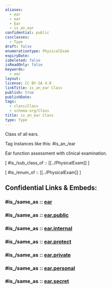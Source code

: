 ```yaml
---
aliases:
  - ear
  - ear
  - Ear
  - is_an_ear
confidential: public
cssclasses:
  - Type
draft: false
enumerationtype: PhysicalExam
expiryDate:
isDeleted: false
isReadOnly: false
keywords:
  - ear
layout:
license: CC BY-SA 4.0
linkTitle: is_an_ear Class
publish: true
publishDate:
tags:
  - class/Class
  - schema-org/Class
title: is_an_ear Class
type: Type
---
```


Class of all ears.

Tag Instances like this: 
#is_an_/ear

Ear function assessment with clinical examination.

[ #is_/sub_class_of :: [[../PhysicalExam]] ]

[ #is_/enum_of :: [[../PhysicalExam]] ]


## Confidential Links & Embeds: 

### #is_/same_as :: [ear](/_Standards/schema-org/Class/is_a_/Intangible/enumeration/medical_enumeration/physical_exam/ear.md) 

### #is_/same_as :: [ear.public](/_public/schema-org/Class/is_a_/Intangible/enumeration/medical_enumeration/physical_exam/ear.public.md) 

### #is_/same_as :: [ear.internal](/_internal/schema-org/Class/is_a_/Intangible/enumeration/medical_enumeration/physical_exam/ear.internal.md) 

### #is_/same_as :: [ear.protect](/_protect/schema-org/Class/is_a_/Intangible/enumeration/medical_enumeration/physical_exam/ear.protect.md) 

### #is_/same_as :: [ear.private](/_private/schema-org/Class/is_a_/Intangible/enumeration/medical_enumeration/physical_exam/ear.private.md) 

### #is_/same_as :: [ear.personal](/_personal/schema-org/Class/is_a_/Intangible/enumeration/medical_enumeration/physical_exam/ear.personal.md) 

### #is_/same_as :: [ear.secret](/_secret/schema-org/Class/is_a_/Intangible/enumeration/medical_enumeration/physical_exam/ear.secret.md)

